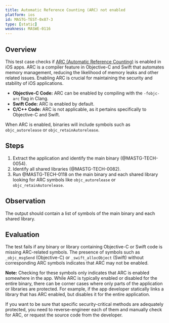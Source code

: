 ```yaml
---
title: Automatic Reference Counting (ARC) not enabled
platform: ios
id: MASTG-TEST-0x87-3
type: [static]
weakness: MASWE-0116
---
```


## Overview

This test case checks if [ARC (Automatic Reference Counting)](../../../Document/0x04h-Testing-Code-Quality.md/#automatic-reference-counting) is enabled in iOS apps. ARC is a compiler feature in Objective-C and Swift that automates memory management, reducing the likelihood of memory leaks and other related issues. Enabling ARC is crucial for maintaining the security and stability of iOS applications.

- **Objective-C Code:** ARC can be enabled by compiling with the `-fobjc-arc` flag in Clang.
- **Swift Code:** ARC is enabled by default.
- **C/C++ Code:** ARC is not applicable, as it pertains specifically to Objective-C and Swift.

When ARC is enabled, binaries will include symbols such as `objc_autorelease` or `objc_retainAutorelease`.

## Steps

1. Extract the application and identify the main binary (@MASTG-TECH-0054).
2. Identify all shared libraries (@MASTG-TECH-0082).
3. Run @MASTG-TECH-0118 on the main binary and each shared library looking for ARC symbols like `objc_autorelease` or `objc_retainAutorelease`.

## Observation

The output should contain a list of symbols of the main binary and each shared library.

## Evaluation

The test fails if any binary or library containing Objective-C or Swift code is missing ARC-related symbols. The presence of symbols such as `_objc_msgSend` (Objective-C) or `_swift_allocObject` (Swift) without corresponding ARC symbols indicates that ARC may not be enabled.

**Note:** Checking for these symbols only indicates that ARC is enabled somewhere in the app. While ARC is typically enabled or disabled for the entire binary, there can be corner cases where only parts of the application or libraries are protected. For example, if the app developer statically links a library that has ARC enabled, but disables it for the entire application.

If you want to be sure that specific security-critical methods are adequately protected, you need to reverse-engineer each of them and manually check for ARC, or request the source code from the developer.
